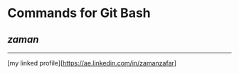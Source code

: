 # Commands for Git Bash
## *zaman*
__________

[my linked profile][https://ae.linkedin.com/in/zamanzafar]
